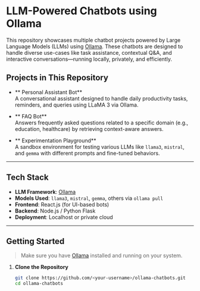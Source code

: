# LLM-Powered Chatbots using Ollama

This repository showcases multiple chatbot projects powered by Large Language Models (LLMs) using [Ollama](https://ollama.com). These chatbots are designed to handle diverse use-cases like task assistance, contextual Q&A, and interactive conversations—running locally, privately, and efficiently.

##  Projects in This Repository

- ** Personal Assistant Bot**  
  A conversational assistant designed to handle daily productivity tasks, reminders, and queries using LLaMA 3 via Ollama.

- ** FAQ Bot**  
  Answers frequently asked questions related to a specific domain (e.g., education, healthcare) by retrieving context-aware answers.

- ** Experimentation Playground**  
  A sandbox environment for testing various LLMs like `llama3`, `mistral`, and `gemma` with different prompts and fine-tuned behaviors.

---

##  Tech Stack

- **LLM Framework**: [Ollama](https://ollama.com)  
- **Models Used**: `llama3`, `mistral`, `gemma`, others via `ollama pull`
- **Frontend**: React.js (for UI-based bots)  
- **Backend**: Node.js / Python Flask  
- **Deployment**: Localhost or private cloud

---

##  Getting Started

>  Make sure you have [Ollama](https://ollama.com/download) installed and running on your system.

1. **Clone the Repository**
   ```bash
   git clone https://github.com/<your-username>/ollama-chatbots.git
   cd ollama-chatbots
